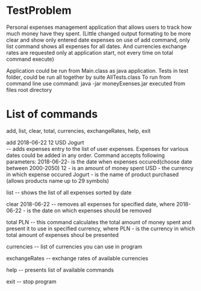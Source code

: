 # TestProblem
Personal expenses management application that allows users to track how much money have they spent.
(Little changed output formating to be more clear and show only entered date expenses on use of add command, 
only list command shows all expenses for all dates.
And currencies exchange rates are requested only at application start, not every time on total command execute)

Application could be run from Main.class as java application. Tests in test folder, could be run all together by suite AllTests.class
To run from command line use command:
java -jar moneyExenses.jar
executed from files root directory

# List of commands  
add, list, clear, total, currencies, exchangeRates, help, exit

add 2018-06-22 12 USD Jogurt  
 -- adds expenses entry to the list of user expenses. Expenses for various dates could be added in any order. Command accepts following parameters:
2018-06-22- is the date when expenses occured(choose date between 2000-2050)
12 - is an amount of money spent
USD - the currency in which expense occured 
Jogurt - is the name of product purchased (allows products name up to 29 symbols)

list
 -- shows the list of all expenses sorted by date

clear 2018-06-22
 -- removes all expenses for specified date, where 
2018-06-22 - is the date on which expenses should be removed

total PLN
 -- this command calculates the total amount of money spent and present it to use in specified currency, where
PLN - is the currency in which total amount of expenses shoul be presented

currencies
 -- list of currencies you can use in program

exchangeRates
 -- exchange rates of available currencies

help
 -- presents list of available commands

exit
 -- stop program 
